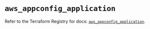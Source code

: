 # `aws_appconfig_application`

Refer to the Terraform Registry for docs: [`aws_appconfig_application`](https://registry.terraform.io/providers/hashicorp/aws/5.95.0/docs/resources/appconfig_application).
